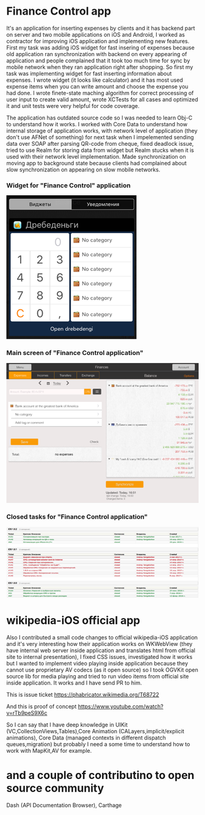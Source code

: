 
# Finance Control app

It's an application for inserting expenses by clients and it has backend part on server and two mobile applications on iOS and Android, I worked as contractor for improving iOS application and implementing new features. First my task was adding iOS widget for fast insering of expenses because old application ran synchronization with backend on every appearing of application and people complained that it took too much time for sync by mobile network when they ran application right after shopping. So first my task was implementing widget for fast inserting information about expenses. I wrote widget (it looks like calculator) and it has most used expense items when you can write amount and choose the expense you had done. I wrote finete-state maching algorithm for correct processing of user input to create valid amount, wrote XCTests for all cases and optimized it and unit tests were very helpful for code coverage.

The application has outdated source code so I was needed to learn Obj-C to understand how it works. I worked with Core Data to understand how internal storage of application works, with network level of application (they don't use AFNet of something) for next task when I impelemented sending data over SOAP after parsing QR-code from cheque, fixed deadlock issue, tried to use Realm for storing data from widget but Realm stucks when it is used with their network level implementation. Made synchronization on moving app to background state because clients had complained about slow synchronization on appearing on slow mobile networks.

### Widget for "Finance Control" application

![Widget](https://github.com/waffleboot/iOS_portfolio/blob/master/images/image1.PNG)

### Main screen of "Finance Control application"

![Main Screen](https://github.com/waffleboot/iOS_portfolio/blob/master/images/image2.PNG)

### Closed tasks for "Finance Control application"

![Closed tasks](https://github.com/waffleboot/iOS_portfolio/blob/master/images/image3.PNG)

# wikipedia-iOS official app

Also I contributed a small code changes to official wikipedia-iOS application and it's very interesting how their application works on WKWebView (they have internal web server inside application and translates html from official site to internal presentation), I fixed CSS issues, investigated how it works but I wanted to implement video playing inside application because they cannot use proprietary AV codecs (as it open source) so I took OGVKit open source lib for media playing and tried to run video items from official site inside application. It works and I have send PR to him.

This is issue ticket https://phabricator.wikimedia.org/T68722

And this is proof of concept https://www.youtube.com/watch?v=rTb9peS9X6c

So I can say that I have deep knowledge in UIKit (VC,CollectionViews,Tables),Core Animation (CALayers,implicit/explicit animations), Core Data (managed contexts in different dispatch queues,migration) but probably I need a some time to understand how to work with MapKit,AV for example.

# and a couple of contributino to open source community

Dash (API Documentation Browser), Carthage
